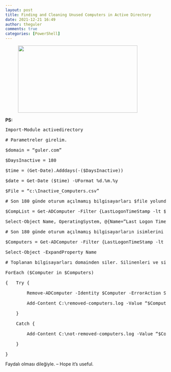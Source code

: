 ```yaml
---
layout: post
title: Finding and Cleaning Unused Computers in Active Directory
date: 2021-12-21 16:49
author: theguler
comments: true
categories: [PowerShell]
---
```

<!-- wp:image {"id":333,"width":375,"height":211,"sizeSlug":"large","linkDestination":"none"} -->
<figure class="wp-block-image size-large is-resized"><img src="https://farukguler.com/assets/post_images/powershell-4-sdn.jpg?w=1024" alt="" class="wp-image-333" width="375" height="211" /></figure>
<!-- /wp:image -->

<!-- wp:paragraph -->
<p><strong>PS:</strong></p>
<!-- /wp:paragraph -->

<!-- wp:preformatted -->
<pre class="wp-block-preformatted">Import-Module activedirectory

# Parametreler girelim.

$domain = “guler.com”

$DaysInactive = 180

$time = (Get-Date).Adddays(-($DaysInactive))

$date = Get-Date ($time) -UFormat %d.%m.%y

$File = “c:\Inactive_Computers.csv”

# Son 180 günde oturum açılmamış bilgisayarları $file yolundaki dosyaya listeler

$CompList = Get-ADComputer -Filter {LastLogonTimeStamp -lt $time -and operatingSystem -notlike “*server*”} -SearchBase “DC=guler, DC=com” -Properties Name,LastLogonTimeStamp,OperatingSystem |

Select-Object Name, OperatingSystem, @{Name=”Last Logon TimeStamp”; Expression={[DateTime]::FromFileTime($_.lastLogonTimestamp)}} | Export-Csv $File -encoding UTF8 -notypeinformation

# Son 180 günde oturum açılmamış bilgisayarların isimlerini toplar

$Computers = Get-ADComputer -Filter {LastLogonTimeStamp -lt $time -and operatingSystem -notlike “*server*”} -SearchBase “DC=guler, DC=com” -Properties Name,LastLogonTimeStamp,OperatingSystem |

Select-Object -ExpandProperty Name

# Toplanan bilgisayarları domainden siler. Silinenleri ve silinmeyenleri loglar

ForEach ($Computer in $Computers)

{   Try {

        Remove-ADComputer -Identity $Computer -ErrorAction Stop -confirm:$false

        Add-Content C:\removed-computers.log -Value “$Computer silindi”

    }

    Catch {

        Add-Content C:\not-removed-computers.log -Value “$Computer bulunamadi $($Error[0])”

    }

}
</pre>
<!-- /wp:preformatted -->

<!-- wp:paragraph -->
<p>Faydalı olması dileğiyle. – Hope it’s useful.</p>
<!-- /wp:paragraph -->
